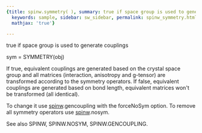 ```yaml
---
{title: spinw.symmetry( ), summary: true if space group is used to generate couplings,
  keywords: sample, sidebar: sw_sidebar, permalink: spinw_symmetry.html, folder: spinw,
  mathjax: 'true'}

---
```

true if space group is used to generate couplings
 
sym = SYMMETRY(obj)
 
If true, equivalent couplings are generated based on the
crystal space group and all matrices (interaction, anisotropy
and g-tensor) are transformed according to the symmetry
operators. If false, equivalent couplings are generated based
on bond length, equivalent matrices won't be transformed
(all identical).
 
To change it use [spinw](spinw.html).gencoupling with the forceNoSym option.
To remove all symmetry operators use [spinw](spinw.html).nosym.
 
See also SPINW, SPINW.NOSYM, SPINW.GENCOUPLING.
 

